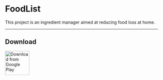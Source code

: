 # FoodList

This project is an ingredient manager aimed at reducing food loss at home.

---

## Download

[<img src="https://play.google.com/intl/en_us/badges/images/generic/en_badge_web_generic.png" alt="Download from Google Play" height="80">](https://play.google.com/store/apps/details?id=com.forgerwise.foodlist)
